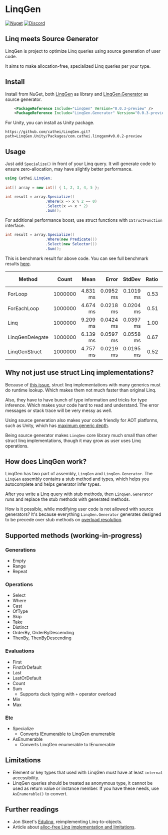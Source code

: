 # LinqGen
[![Nuget](https://img.shields.io/nuget/v/LinqGen)](https://www.nuget.org/packages?q=LinqGen)
[![Discord](https://img.shields.io/discord/942240862354702376?color=%235865F2&label=discord&logo=discord&logoColor=%23FFFFFF)](https://discord.gg/htzm856QhA)

## Linq meets Source Generator

LinqGen is project to optimize Linq queries using source generation of user code.

It aims to make allocation-free, specialized Linq queries per your type.

## Install
Install from NuGet, both [LinqGen](https://www.nuget.org/packages/LinqGen) as library and [LinqGen.Generator](https://www.nuget.org/packages/LinqGen.Generator) as source generator.

```xml
    <PackageReference Include="LinqGen" Version="0.0.3-preview" />
    <PackageReference Include="LinqGen.Generator" Version="0.0.3-preview" />
```

For Unity, you can install as Unity package.
```
https://github.com/cathei/LinqGen.git?path=LinqGen.Unity/Packages/com.cathei.linqgen#v0.0.2-preview
```

## Usage
Just add `Specialize()` in front of your Linq query.
It will generate code to ensure zero-allocation, may have slightly better performance.
```csharp
using Cathei.LinqGen;
 
int[] array = new int[] { 1, 2, 3, 4, 5 };

int result = array.Specialize()
                  .Where(x => x % 2 == 0)
                  .Select(x => x * 2)
                  .Sum();
```

For additional performance boost, use struct functions with `IStructFunction` interface.
```csharp
int result = array.Specialize()
                  .Where(new Predicate())
                  .Select(new Selector())
                  .Sum();
```

This is benchmark result for above code. You can see full benchmark results [here](./docs/BenchmarksResults).

|          Method |   Count |     Mean |     Error |    StdDev | Ratio | Allocated | Alloc Ratio |
|---------------- |-------- |---------:|----------:|----------:|------:|----------:|------------:|
|         ForLoop | 1000000 | 4.831 ms | 0.0952 ms | 0.1019 ms |  0.53 |       5 B |        0.04 |
|     ForEachLoop | 1000000 | 4.674 ms | 0.0218 ms | 0.0204 ms |  0.51 |       5 B |        0.04 |
|            Linq | 1000000 | 9.209 ms | 0.0424 ms | 0.0397 ms |  1.00 |     115 B |        1.00 |
| LinqGenDelegate | 1000000 | 6.139 ms | 0.0597 ms | 0.0558 ms |  0.67 |       5 B |        0.04 |
|   LinqGenStruct | 1000000 | 4.757 ms | 0.0219 ms | 0.0195 ms |  0.52 |       5 B |        0.04 |

## Why not just use struct Linq implementations?

Because of [this issue](https://github.com/dotnet/runtime/discussions/77192),
struct linq implementations with many generics must do runtime lookup.
Which makes them not much faster than original Linq.

Also, they have to have bunch of type information and tricks for type inference.
Which makes your code hard to read and understand. The error messages or stack trace will be very messy as well.

Using source generation also makes your code friendly for AOT platforms, such as Unity,
which has [maximum generic depth](https://forum.unity.com/threads/il2cpp-max-nested-generic-types.540534/).

Being source generator makes `LinqGen` core library much small than other struct linq implementations, though it may grow as user uses Linq operations.

## How does LinqGen work?

LinqGen has two part of assembly, `LinqGen` and `LinqGen.Generator`.
The `LinqGen` assembly contains a stub method and types, which helps you autocomplete and helps generator infer types.

After you write a Linq query with stub methods, then `LinqGen.Generator` runs and replace the stub methods with generated methods.

How is it possible, while modifying user code is not allowed with source generators?
It's because everything `LinqGen.Generator` generates designed to be precede over stub methods on [overload resolution](https://learn.microsoft.com/en-us/dotnet/visual-basic/reference/language-specification/overload-resolution).

## Supported methods (working-in-progress)
### Generations
* Empty
* Range
* Repeat

### Operations
* Select
* Where
* Cast
* OfType
* Skip
* Take
* Distinct
* OrderBy, OrderByDescending
* ThenBy, ThenByDescending

### Evaluations
* First
* FirstOrDefault
* Last
* LastOrDefault
* Count
* Sum
  * Supports duck typing with `+` operator overload
* Min
* Max

### Etc
* Specialize
    * Converts IEnumerable to LinqGen enumerable
* AsEnumerable
    * Converts LinqGen enumerable to IEnumerable

## Limitations
* Element or key types that used with LinqGen must have at least `internal` accessibility.
* LinqGen queries should be treated as anonymous type, it cannot be used as return value or instance member. If you have these needs, use `AsEnumerable()` to convert.

## Further readings
* Jon Skeet's [Edulinq](https://codeblog.jonskeet.uk/category/edulinq/), reimplementing Linq-to-objects.
* Article about [alloc-free Linq implementation and limitations](https://blog.devgenius.io/like-regular-linq-but-faster-and-without-allocations-is-it-possible-3d4724632e2a).
